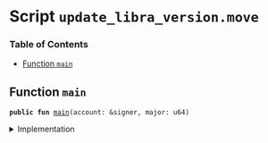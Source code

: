 
<a name="SCRIPT"></a>

# Script `update_libra_version.move`

### Table of Contents

-  [Function `main`](#SCRIPT_main)



<a name="SCRIPT_main"></a>

## Function `main`



<pre><code><b>public</b> <b>fun</b> <a href="#SCRIPT_main">main</a>(account: &signer, major: u64)
</code></pre>



<details>
<summary>Implementation</summary>


<pre><code><b>fun</b> <a href="#SCRIPT_main">main</a>(account: &signer, major: u64) {
    <a href="../../modules/doc/LibraVersion.md#0x0_LibraVersion_set">LibraVersion::set</a>(account, major)
}
</code></pre>



</details>
